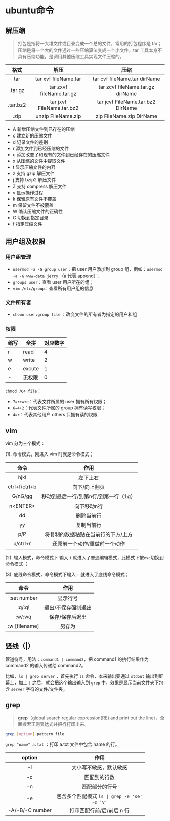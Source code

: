 # ubuntu命令

## 解压缩

> 打包是指将一大堆文件或目录变成一个总的文件，常用的打包程序是 tar；压缩是将一个大的文件通过一些压缩算法变成一个小文件。tar 工具本身不具有压缩功能，是调用其他压缩工具实现文件压缩的。

|   格式   |           解压            |               压缩                |
| :------: | :-----------------------: | :-------------------------------: |
|   tar    |   tar xvf fileName.tar    |   tar cvf fileName.tar dirName    |
| .tar.gz  | tar zxvf fileName.tar.gz  | tar zcvf fileName.tar.gz dirName  |
| .tar.bz2 | tar jxvf FileName.tar.bz2 | tar jcvf FileName.tar.bz2 DirName |
|   .zip   |    unzip FileName.zip     |     zip FileName.zip DirName      |

- A 新增压缩文件到已存在的压缩
- c 建立新的压缩文件
- d 记录文件的差别
- r 添加文件到已经压缩的文件
- u 添加改变了和现有的文件到已经存在的压缩文件
- x 从压缩的文件中提取文件
- t 显示压缩文件的内容
- z 支持 gzip 解压文件
- j 支持 bzip2 解压文件
- Z 支持 compress 解压文件
- v 显示操作过程
- k 保留原有文件不覆盖
- m 保留文件不被覆盖
- W 确认压缩文件的正确性
- C 切换到指定目录
- f 指定压缩文件

## 用户组及权限

### 用户组管理

- `usermod -a -G group user`：把 user 用户添加到 group 组，例如：`usermod -a -G www-data jerry` （a 代表 append）；
- `groups user`：查看 user 用户所在的组；
- `vim /etc/group`：查看所有用户组的信息

### 文件所有者

- `chown user:group file` ：改变文件的所有者为指定的用户和组

### 权限

| 缩写 | 全拼   | 对应数字 |
| ---- | ------ | -------- |
| r    | read   | 4        |
| w    | write  | 2        |
| e    | excute | 1        |
| -    | 无权限 | 0        |

`chmod 764 file`：

- `7=r+w+e`：代表文件所属的 user 拥有所有权限；
- `6=4+2`：代表文件所属的 group 拥有读写权限；
- `4=r`：代表其他用户 others 只拥有读的权限



## vim

 vim 分为三个模式：

(1). 命令模式，刚进入 vim 时就是命令模式；

|     命令      |                 作用                  |
| :-----------: | :-----------------------------------: |
|     hjkl      |               左下上右                |
| ctrl+f/ctrl+b |             向下/向上翻页             |
|    G/nG/gg    | 移动到最后一行/到第n行/到第一行（1g） |
|  n\<ENTER\>   |              向下移动n行              |
|      dd       |              删除当前行               |
|      yy       |              复制当前行               |
|      p/P      |  将复制的数据粘贴在当前行的下方/上方  |
|   u/ctrl+r    |     还原前一个动作/重做前一个动作     |

(2). 输入模式，命令模式下 输入 `i` 就进入了普通编辑模式，此模式下按`esc`切换到命令模式 ；

(3). 底线命令模式，命令模式下输入 `:` 就进入了底线命令模式；

|     命令      |        作用         |
| :-----------: | :-----------------: |
|  :set number  |      显示行号       |
|    :q/:q!     | 退出/不保存强制退出 |
|    :w/:wq     |   保存/保存后退出   |
| :w [filename] |       另存为        |


## 竖线（|）

管道符号，用法：`command1 | command2`，把 command1 的执行结果作为 command2 的输入传递给 command2。

比如，`ls | grep server` ，首先执行 `ls` 命令，本来输出要通过 `stdout` 输出到屏幕上，加上 `|` 之后，就会把这个输出输入到 `grep` 中，效果是显示当前文件夹下包含 `server` 字符的文件/文件夹。

## grep

> **grep**（global search regular expression(RE) and print out the line），全面搜索正则表达式并把行打印出来。

```bash
grep [option] pattern file
```

`grep "name" a.txt` ：打印 a.txt 文件中包含 name 的行。 

|     option      |                     作用                     |
| :-------------: | :------------------------------------------: |
|       -i        |            大小写不敏感，默认敏感            |
|       -c        |                 匹配到的行数                 |
|       -n        |                匹配部分的行号                |
|       -e        | 包含多个匹配模式  <code>ls &#124;  grep -e 'se' -e 'v'</code> |
| -A/-B/-C number |          打印匹配行前/后/前后 n 行           |


